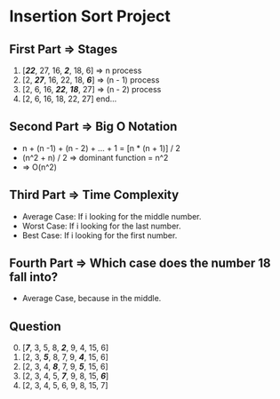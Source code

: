 # Insertion Sort Project 

## First Part => Stages

1. [***22***, 27, 16, ***2***, 18, 6] => n process
2. [2, ***27***, 16, 22, 18, ***6***] => (n - 1) process
3. [2, 6, 16, ***22***, ***18***, 27] => (n - 2) process
4. [2, 6, 16, 18, 22, 27] end...

## Second Part => Big O Notation 

* n + (n -1) + (n - 2) + ... + 1 = [n * (n + 1)] / 2
* (n^2 + n) / 2 => dominant function = n^2
* => O(n^2)

## Third Part => Time Complexity

* Average Case: If i looking for the middle number. 
* Worst Case: If i looking for the last number.
* Best Case: If i looking for the first number. 

## Fourth Part => Which case does the number 18 fall into?

* Average Case, because in the middle. 

## Question 

0. [***7***, 3, 5, 8, ***2***, 9, 4, 15, 6] 
1. [2, 3, ***5***, 8, 7, 9, ***4***, 15, 6]
2. [2, 3, 4, ***8***, 7, 9, ***5***, 15, 6]
3. [2, 3, 4, 5, ***7***, 9, 8, 15, ***6***]
4. [2, 3, 4, 5, 6, 9, 8, 15, 7]


